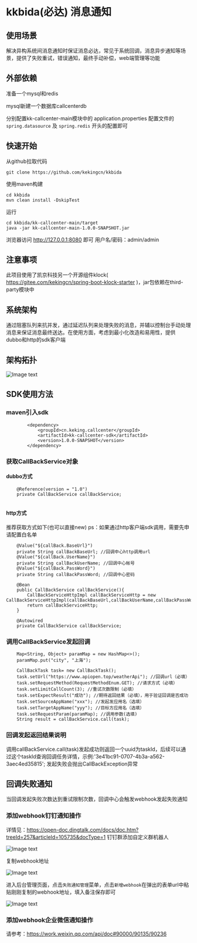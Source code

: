 # kkbida(必达) 消息通知
## 使用场景
解决异构系统间消息通知时保证消息必达，常见于系统回调，消息异步通知等场景，提供了失败重试，错误通知，最终手动补偿，web端管理等功能

## 外部依赖
准备一个mysql和redis

mysql新建一个数据库callcenterdb

分别配置kk-callcenter-main模块中的 application.properties 配置文件的```spring.datasource``` 及 ```spring.redis``` 开头的配置即可

## 快速开始
从github拉取代码
```
git clone https://github.com/kekingcn/kkbida
```
使用maven构建
```
cd kkbida
mvn clean install -DskipTest
```
运行
```
cd kkbida/kk-callcenter-main/target
java -jar kk-callcenter-main-1.0.0-SNAPSHOT.jar
```
浏览器访问 http://127.0.0.1:8080 即可 用户名/密码：admin/admin


## 注意事项
此项目使用了凯京科技另一个开源组件klock( https://gitee.com/kekingcn/spring-boot-klock-starter )，jar包依赖在third-party模块中

## 系统架构
通过阻塞队列来抗并发，通过延迟队列来处理失败的消息，并辅以控制台手动处理消息来保证消息最终送达。在使用方面，考虑到最小化改造和易用性，提供dubbo和http的sdk客户端

## 架构拓扑
![Image text](doc/callback中心架构图.png)
## SDK使用方法
### maven引入sdk
```
        <dependency>
            <groupId>cn.keking.callcenter</groupId>
            <artifactId>kk-callcenter-sdk</artifactId>
            <version>1.0.0-SNAPSHOT</version>
        </dependency>
```
### 获取CallBackService对象
#### dubbo方式
```
    @Reference(version = "1.0")
    private CallBackService callBackService;
    
```

#### http方式

推荐获取方式如下(也可以直接new)
ps：如果通过http客户端sdk调用，需要先申请配置白名单
```
    @Value("${callBack.BaseUrl}")
    private String callBackBaseUrl; //回调中心http调用url
    @Value("${callBack.UserName}") 
    private String callBackUserName; //回调中心帐号
    @Value("${callBack.PassWord}")
    private String callBackPassWord; //回调中心密码
    
    @Bean
    public CallBackService callBackService(){
        CallBackServiceHttpImpl callBackServiceHttp = new CallBackServiceHttpImpl(callBackBaseUrl,callBackUserName,callBackPassWord);
        return callBackServiceHttp;
    }
    
    @Autowired
    private CallBackService callBackService;
```

### 调用CallBackService发起回调
```
    Map<String, Object> paramMap = new HashMap<>();
    paramMap.put("city", "上海");
    
    CallBackTask task= new CallBackTask();
    task.setUrl("https://www.apiopen.top/weatherApi"); //回调url（必填）
    task.setRequestMethod(RequestMethodEnum.GET); //请求方式（必填）
    task.setLimitCallCount(3); //重试次数限制（必填）
    task.setExpectResult("成功"); //期待返回结果（必填），用于验证回调是否成功
    task.setSourceAppName("xxx"); //发起发应用名（选填）
    task.setTargetAppName("yyy"); //目标方应用名（选填）
    task.setRequestParam(paramMap); //调用参数(选填)
    String result = callBackService.call(task);
```
### 回调发起返回结果说明
调用callBackService.call(task)发起成功则返回一个uuid为taskId，后续可以通过这个taskId查询回调任务详情，示例:'3e41bc91-0707-4b3a-a562-3aec4ed35815';  发起失败会抛出CallBackException异常

## 回调失败通知

当回调发起失败次数达到重试限制次数，回调中心会触发webhook发起失败通知

### 添加webhook钉钉通知操作
详情见：https://open-doc.dingtalk.com/docs/doc.htm?treeId=257&articleId=105735&docType=1
钉钉群添加自定义群机器人

![Image text](doc/添加钉钉机器人.png)

复制webhook地址

![Image text](doc/钉钉webhook地址.png)

进入后台管理页面，点击```失败通知管理```菜单，点击```新增webhook```在弹出的表单url中粘贴刚刚复制的webhook地址，填入备注保存即可

![Image text](doc/添加webhook通知.png)

### 添加webhook企业微信通知操作
请参考：https://work.weixin.qq.com/api/doc#90000/90135/90236
